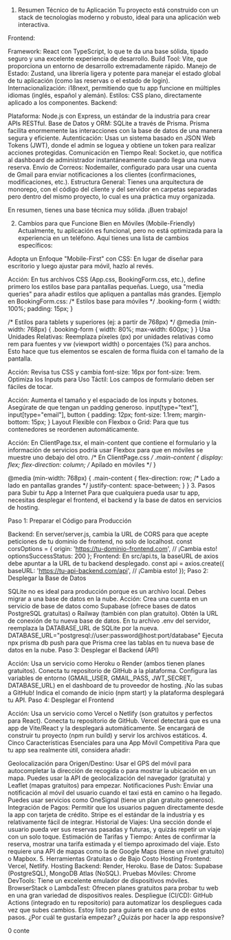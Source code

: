 
1. Resumen Técnico de tu Aplicación
Tu proyecto está construido con un stack de tecnologías moderno y robusto, ideal para una aplicación web interactiva.

Frontend:

Framework: React con TypeScript, lo que te da una base sólida, tipado seguro y una excelente experiencia de desarrollo.
Build Tool: Vite, que proporciona un entorno de desarrollo extremadamente rápido.
Manejo de Estado: Zustand, una librería ligera y potente para manejar el estado global de tu aplicación (como las reservas o el estado de login).
Internacionalización: i18next, permitiendo que tu app funcione en múltiples idiomas (inglés, español y alemán).
Estilos: CSS plano, directamente aplicado a los componentes.
Backend:

Plataforma: Node.js con Express, un estándar de la industria para crear APIs RESTful.
Base de Datos y ORM: SQLite a través de Prisma. Prisma facilita enormemente las interacciones con la base de datos de una manera segura y eficiente.
Autenticación: Usas un sistema basado en JSON Web Tokens (JWT), donde el admin se loguea y obtiene un token para realizar acciones protegidas.
Comunicación en Tiempo Real: Socket.io, que notifica al dashboard de administrador instantáneamente cuando llega una nueva reserva.
Envío de Correos: Nodemailer, configurado para usar una cuenta de Gmail para enviar notificaciones a los clientes (confirmaciones, modificaciones, etc.).
Estructura General: Tienes una arquitectura de monorepo, con el código del cliente y del servidor en carpetas separadas pero dentro del mismo proyecto, lo cual es una práctica muy organizada.

En resumen, tienes una base técnica muy sólida. ¡Buen trabajo!

2. Cambios para que Funcione Bien en Móviles (Mobile-Friendly)
Actualmente, tu aplicación es funcional, pero no está optimizada para la experiencia en un teléfono. Aquí tienes una lista de cambios específicos:

Adopta un Enfoque "Mobile-First" con CSS: En lugar de diseñar para escritorio y luego ajustar para móvil, hazlo al revés.

Acción: En tus archivos CSS (App.css, BookingForm.css, etc.), define primero los estilos base para pantallas pequeñas. Luego, usa "media queries" para añadir estilos que apliquen a pantallas más grandes.
Ejemplo en BookingForm.css:
/* Estilos base para móviles */
.booking-form {
  width: 100%;
  padding: 15px;
}

/* Estilos para tablets y superiores (ej: a partir de 768px) */
@media (min-width: 768px) {
  .booking-form {
    width: 80%;
    max-width: 600px;
  }
}
Usa Unidades Relativas: Reemplaza píxeles (px) por unidades relativas como rem para fuentes y vw (viewport width) o porcentajes (%) para anchos. Esto hace que tus elementos se escalen de forma fluida con el tamaño de la pantalla.

Acción: Revisa tus CSS y cambia font-size: 16px por font-size: 1rem.
Optimiza los Inputs para Uso Táctil: Los campos de formulario deben ser fáciles de tocar.

Acción: Aumenta el tamaño y el espaciado de los inputs y botones. Asegúrate de que tengan un padding generoso.
input[type="text"], input[type="email"], button {
  padding: 12px;
  font-size: 1.1rem;
  margin-bottom: 15px;
}
Layout Flexible con Flexbox o Grid: Para que tus contenedores se reordenen automáticamente.

Acción: En ClientPage.tsx, el main-content que contiene el formulario y la información de servicios podría usar Flexbox para que en móviles se muestre uno debajo del otro.
/* En ClientPage.css */
.main-content {
  display: flex;
  flex-direction: column; /* Apilado en móviles */
}

@media (min-width: 768px) {
  .main-content {
    flex-direction: row; /* Lado a lado en pantallas grandes */
    justify-content: space-between;
  }
}
3. Pasos para Subir tu App a Internet
Para que cualquiera pueda usar tu app, necesitas desplegar el frontend, el backend y la base de datos en servicios de hosting.

Paso 1: Preparar el Código para Producción

Backend: En server/server.js, cambia la URL de CORS para que acepte peticiones de tu dominio de frontend, no solo de localhost.
const corsOptions = {
  origin: 'https://tu-dominio-frontend.com', // ¡Cambia esto!
  optionsSuccessStatus: 200
};
Frontend: En src/api.ts, la baseURL de axios debe apuntar a la URL de tu backend desplegado.
const api = axios.create({
  baseURL: 'https://tu-api-backend.com/api', // ¡Cambia esto!
});
Paso 2: Desplegar la Base de Datos

SQLite no es ideal para producción porque es un archivo local. Debes migrar a una base de datos en la nube.
Acción:
Crea una cuenta en un servicio de base de datos como Supabase (ofrece bases de datos PostgreSQL gratuitas) o Railway (también con plan gratuito).
Obtén la URL de conexión de tu nueva base de datos.
En tu archivo .env del servidor, reemplaza la DATABASE_URL de SQLite por la nueva.
DATABASE_URL="postgresql://user:password@host:port/database"
Ejecuta npx prisma db push para que Prisma cree las tablas en tu nueva base de datos en la nube.
Paso 3: Desplegar el Backend (API)

Acción:
Usa un servicio como Heroku o Render (ambos tienen planes gratuitos).
Conecta tu repositorio de GitHub a la plataforma.
Configura las variables de entorno (GMAIL_USER, GMAIL_PASS, JWT_SECRET, DATABASE_URL) en el dashboard de tu proveedor de hosting. ¡No las subas a GitHub!
Indica el comando de inicio (npm start) y la plataforma desplegará tu API.
Paso 4: Desplegar el Frontend

Acción:
Usa un servicio como Vercel o Netlify (son gratuitos y perfectos para React).
Conecta tu repositorio de GitHub.
Vercel detectará que es una app de Vite/React y la desplegará automáticamente. Se encargará de construir tu proyecto (npm run build) y servir los archivos estáticos.
4. Cinco Características Esenciales para una App Móvil Competitiva
Para que tu app sea realmente útil, considera añadir:

Geolocalización para Origen/Destino: Usar el GPS del móvil para autocompletar la dirección de recogida o para mostrar la ubicación en un mapa. Puedes usar la API de geolocalización del navegador (gratuita) y Leaflet (mapas gratuitos) para empezar.
Notificaciones Push: Enviar una notificación al móvil del usuario cuando el taxi está en camino o ha llegado. Puedes usar servicios como OneSignal (tiene un plan gratuito generoso).
Integración de Pagos: Permitir que los usuarios paguen directamente desde la app con tarjeta de crédito. Stripe es el estándar de la industria y es relativamente fácil de integrar.
Historial de Viajes: Una sección donde el usuario pueda ver sus reservas pasadas y futuras, y quizás repetir un viaje con un solo toque.
Estimación de Tarifas y Tiempo: Antes de confirmar la reserva, mostrar una tarifa estimada y el tiempo aproximado del viaje. Esto requiere una API de mapas como la de Google Maps (tiene un nivel gratuito) o Mapbox.
5. Herramientas Gratuitas o de Bajo Costo
Hosting Frontend: Vercel, Netlify.
Hosting Backend: Render, Heroku.
Base de Datos: Supabase (PostgreSQL), MongoDB Atlas (NoSQL).
Pruebas Móviles:
Chrome DevTools: Tiene un excelente emulador de dispositivos móviles.
BrowserStack o LambdaTest: Ofrecen planes gratuitos para probar tu web en una gran variedad de dispositivos reales.
Despliegue (CI/CD): GitHub Actions (integrado en tu repositorio) para automatizar los despliegues cada vez que subes cambios.
Estoy listo para guiarte en cada uno de estos pasos. ¿Por cuál te gustaría empezar? ¿Quizás por hacer la app responsive?

0 conte